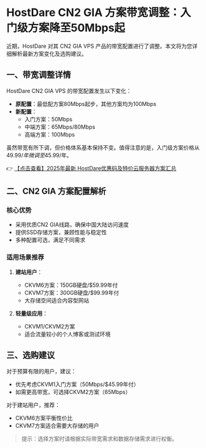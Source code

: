# HostDare CN2 GIA 方案带宽调整：入门级方案降至50Mbps起

近期，HostDare 对其 CN2 GIA VPS 产品的带宽配置进行了调整。本文将为您详细解析最新方案变化及选购建议。

## 一、带宽调整详情

HostDare CN2 GIA VPS 的带宽配置发生以下变化：

- **原配置**：最低配方案80Mbps起步，其他方案均为100Mbps
- **新配置**：
  - 入门方案：50Mbps
  - 中端方案：65Mbps/80Mbps
  - 高端方案：100Mbps

虽然带宽有所下调，但价格体系基本保持不变。值得注意的是，入门级方案价格从$49.99/年微调至$45.99/年。

👉 [【点击查看】2025年最新 HostDare优惠码及特价云服务器方案汇总](https://bit.ly/hostdare)

## 二、CN2 GIA 方案配置解析

### 核心优势
- 采用优质CN2 GIA线路，确保中国大陆访问速度
- 提供SSD存储方案，兼顾性能与稳定性
- 多种配置可选，满足不同需求

### 适用场景推荐
1. **建站用户**：
   - CKVM6方案：150GB硬盘/$59.99年付
   - CKVM7方案：300GB硬盘/$99.99年付
   - 大存储空间适合内容型网站

2. **轻量级应用**：
   - CKVM1/CKVM2方案
   - 适合流量较小的个人博客或测试环境

## 三、选购建议

对于预算有限的用户，建议：
- 优先考虑CKVM1入门方案（50Mbps/$45.99年付）
- 如需更高带宽，可选择CKVM2方案（65Mbps）

对于建站用户，推荐：
- CKVM6方案平衡性价比
- CKVM7方案适合需要大存储的用户

> 提示：选择方案时请根据实际带宽需求和数据存储需求进行权衡。
